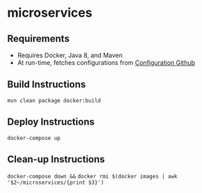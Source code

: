 # microservices
## Requirements
* Requires Docker, Java 8, and Maven
* At run-time, fetches configurations from [Configuration Github](https://github.com/liemng/microconfig)

## Build Instructions
`mvn clean package docker:build`

## Deploy Instructions
`docker-compose up`

## Clean-up Instructions
`docker-compose down &&`
`docker rmi $(docker images | awk '$2~/microservices/{print $3}')`